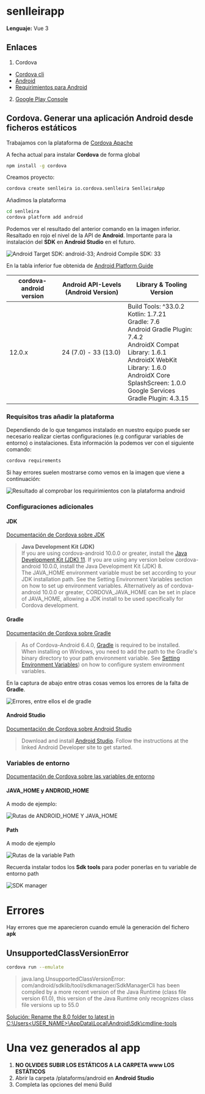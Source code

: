 # senlleirapp

**Lenguaje:** Vue 3

## Enlaces

1. Cordova
  - [Cordova cli](https://cordova.apache.org/docs/en/12.x/guide/cli/index.html)
  - [Android](https://cordova.apache.org/docs/en/12.x/guide/platforms/android/index.html)
  - [Requirimientos para Android](https://cordova.apache.org/docs/en/12.x/guide/platforms/android/index.html#requirements-and-support)
2. [Google Play Console](https://play.google.com/console/)

## Cordova. Generar una aplicación Android desde ficheros estáticos

Trabajamos con la plataforma de [Cordova Apache](https://cordova.apache.org/)

A fecha actual para instalar **Cordova** de forma global

```sh
npm install -g cordova
```

Creamos proyecto:

```sh
cordova create senlleira io.cordova.senlleira SenlleiraApp
```

Añadimos la plataforma

```sh
cd senlleira
cordova platform add android
```

Podemos ver el resultado del anterior comando en la imagen inferior. Resaltado en rojo el nivel de la API de **Android**. Importante para la instalación del **SDK** en **Android Studio** en el futuro.

<img src="./assets/cordova-platform-add.webp" with="600" alt="Android Target SDK: android-33;   Android Compile SDK: 33">

En la tabla inferior fue obtenida de [Android Platform Guide](https://cordova.apache.org/docs/en/12.x/guide/platforms/android/index.html)

| cordova-android version | Android API-Levels (Android Version) | Library & Tooling Version |
| ----------------------- | ------------------------------------ | ------------------------- |
| 12.0.x                  | 24 (7.0) - 33 (13.0)                 | Build Tools: ^33.0.2<br>Kotlin: 1.7.21<br>Gradle: 7.6<br>Android Gradle Plugin: 7.4.2<br>AndroidX Compat Library: 1.6.1<br>AndroidX WebKit Library: 1.6.0<br>AndroidX Core SplashScreen: 1.0.0<br>Google Services Gradle Plugin: 4.3.15      |

### Requisitos tras añadir la plataforma

Dependiendo de lo que tengamos instalado en nuestro equipo puede ser necesario realizar ciertas configuraciones (e.g configurar variables de entorno) o instalaciones. Esta información la podemos ver con el siguiente comando:

```sh
cordova requirements
```

Si hay errores suelen mostrarse como vemos en la imagen que viene a continuación:

<img src="./assets/cordova-ls-requirements-cmd.webp" with="600" alt="Resultado al comprobar los requirimientos con la plataforma android">

### Configuraciones adicionales

#### JDK

[Documentación de Cordova sobre JDK](https://cordova.apache.org/docs/en/12.x/guide/platforms/android/index.html#java-development-kit-jdk)

>**Java Development Kit (JDK)** <br>If you are using cordova-android 10.0.0 or greater, install the [Java Development Kit (JDK) 11](https://www.oracle.com/java/technologies/downloads/#java11).
>If you are using any version below cordova-android 10.0.0, install the Java Development Kit (JDK) 8.<br>The JAVA_HOME environment variable must be set according to your JDK installation path. See the Setting Environment Variables section on how to set up environment variables. Alternatively as of cordova-android 10.0.0 or greater, CORDOVA_JAVA_HOME can be set in place of JAVA_HOME, allowing a JDK install to be used specifically for Cordova development.

#### Gradle

[Documentación de Cordova sobre Gradle](https://cordova.apache.org/docs/en/12.x/guide/platforms/android/index.html#gradle)

>As of Cordova-Android 6.4.0, [Gradle](https://gradle.org/install/) is required to be installed.<br>When installing on Windows, you need to add the path to the Gradle's binary directory to your path environment variable. See [Setting Environment Variables](https://cordova.apache.org/docs/en/12.x/guide/platforms/android/index.html#setting-environment-variables)) on how to configure system environment variables.

En la captura de abajo entre otras cosas vemos los errores de la falta de **Gradle**.

<img src="./assets/gradle-not-installed.webp" with="600" alt="Errores, entre ellos el de gradle">

#### Android Studio

[Documentación de Cordova sobre Android Studio](https://cordova.apache.org/docs/en/12.x/guide/platforms/android/index.html#android-studio)

>Download and install [Android Studio](https://developer.android.com/studio?hl=es-419). Follow the instructions at the linked Android Developer site to get started.

### Variables de entorno

[Documentación de Cordova sobre las variables de entorno](https://cordova.apache.org/docs/en/12.x/guide/platforms/android/index.html#setting-environment-variables)

#### JAVA_HOME y ANDROID_HOME

A modo de ejemplo:

<img src="./assets/enviroment-variables.webp" with="600" alt="Rutas de ANDROID_HOME Y JAVA_HOME">

#### Path

A modo de ejemplo

<img src="./assets/path.webp" with="600" alt="Rutas de la variable Path">

Recuerda instalar todos los **Sdk tools** para poder ponerlas en tu variable de entorno path

<img src="./assets/sdk-manager.webp" with="600" alt="SDK manager">

# Errores

Hay errores que me aparecieron cuando emulé la generación del fichero **apk**

## UnsupportedClassVersionError

```sh
cordova run --emulate
```

>java.lang.UnsupportedClassVersionError: 
com/android/sdklib/tool/sdkmanager/SdkManagerCli has been compiled 
by a more recent version of the Java Runtime (class file version 61.0), 
this version of the Java Runtime only recognizes class file versions up to 55.0

[Solución: Rename the 8.0 folder to latest in C:\Users\<USER_NAME>\AppData\Local\Android\Sdk\cmdline-tools](https://stackoverflow.com/questions/76882205/error-linkageerror-occurred-while-loading-main-class-com-android-sdklib-tool-sd)

# Una vez generados al app

1. **NO OLVIDES SUBIR LOS ESTÁTICOS A LA CARPETA www LOS ESTÁTICOS**
2. Abrir la carpeta /plataforms/android en **Android Studio**
3. Completa las opciones del menú Build
